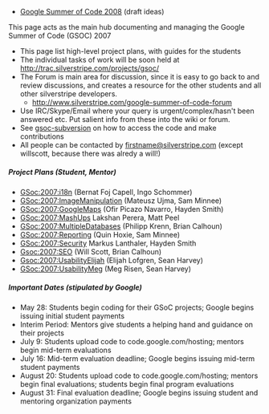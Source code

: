 
*  [ Google Summer of Code 2008](GSoc/2008) (draft ideas)



This page acts as the main hub documenting and managing the Google Summer of Code (GSOC) 2007 

*  This page list high-level project plans, with guides for the students
*  The individual tasks of work will be soon held at http://trac.silverstripe.com/projects/gsoc/
*  The Forum is main area for discussion, since it is easy to go back to and review discussions, and creates a resource for the other students and all other silverstripe developers.
    * http://www.silverstripe.com/google-summer-of-code-forum
*  Use IRC/Skype/Email where your query is urgent/complex/hasn't been answered etc. Put salient info from these into the wiki or forum.  
*  See [gsoc-subversion](gsoc-subversion) on how to access the code and make contributions
*  All people can be contacted by firstname@silverstripe.com (except willscott, because there was alredy a will!)

##### Project Plans (Student, Mentor)
*  [GSoc:2007:i18n](GSoc/2007/i18n) (Bernat Foj Capell, Ingo Schommer)
*  [GSoc:2007:ImageManipulation](GSoc/2007/ImageManipulation) (Mateusz Ujma, Sam Minnee)
*  [GSoc:2007:GoogleMaps](GSoc/2007/GoogleMaps) (Ofir Picazo Navarro, Hayden Smith)
*  [GSoc:2007:MashUps](GSoc/2007/MashUps) Lakshan Perera, Matt Peel
*  [GSoc:2007:MultipleDatabases](GSoc/2007/MultipleDatabases) (Philipp Krenn, Brian Calhoun)
*  [GSoc:2007:Reporting](GSoc/2007/Reporting) (Quin Hoxie, Sam Minnee)
*  [GSoc:2007:Security](GSoc/2007/Security) Markus Lanthaler, Hayden Smith
*  [Gsoc:2007:SEO](Gsoc/2007/SEO) (Will Scott, Brian Calhoun)
*  [Gsoc:2007:UsabilityElijah](Gsoc/2007/UsabilityElijah) (Elijah Lofgren, Sean Harvey)
*  [GSoc:2007:UsabilityMeg](GSoc/2007/UsabilityMeg) (Meg Risen, Sean Harvey)

##### Important Dates (stipulated by Google)
*  May 28: Students begin coding for their GSoC projects; Google begins issuing initial student payments
*  Interim Period: Mentors give students a helping hand and guidance on their projects
*  July 9: Students upload code to code.google.com/hosting; mentors begin mid-term evaluations
*  July 16: Mid-term evaluation deadline; Google begins issuing mid-term student payments
*  August 20: Students upload code to code.google.com/hosting; mentors begin final evaluations; students begin final program evaluations
*  August 31: Final evaluation deadline; Google begins issuing student and mentoring organization payments

